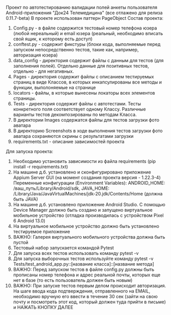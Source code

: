 Проект по автотестированию валидации полей анкеты пользователя Android-приложения "Док24 Телемедицина" (все отлажено 
для релиза 0.11.7-beta)
В проекте использован паттерн PageObject
Состав проекта:
1. Config.py - в файле содержится тестовый номер телефона юзера (любой нереальный) и email юзера (реальный, необходимо 
вписать свой ящик, к которому есть доступ)
2. conftest.py - содержит фикстуры (блоки кода, выполняемые перед запуском непосредственно тестов, такие как, например,
авторизация юзера)
3. data_config - директория содержит файлы с данным для тестов (для заполнения полей). Отдельно данные для позитивных
тестов, отдельно - для негативных. 
4. Pages - директория содержит файлы с описанием тестируемых страниц в виде Классов, в которых инкапсулированы все 
методы и функции, выполоняемые на странице
5. locators - файлы, в которые вынесены локаторы всех элементов страницы. 
6. Tests - директория содержит файлы с автотестами. Тесты конкретного поля соответствует одному Классу.
Различные варианты тестов декомпозированы по методам Класса.
7. В директории Images содержатся файлы для тестов загрузки фото аватара
8. В директорию Screenshots в ходе выполнения тестов загрузки фото аватара сохраняются скрины с результатами загрузки
9. requirements.txt - описание зависимостей проекта

Для запуска проекта:
1. Необходимо установить зависимости из файла requirements (pip install -r requirements.txt)
2. На машине д.б. установлено и сконфигурировано приложение Appium Server GUI (на момент создания проекта версия - 1.22.3-4)
Переменные конфигурации (Environment Variables): ANDROID_HOME: /ваш_путь/Library/Android/sdk, 
JAVA_HOME: /Library/Java/JavaVirtualMachines/jdk-20.jdk/Contents/Home (должна быть JAVA)
3. На машине д.б. установлено приложение Android Studio. С помощью Device Manager должно быть создано и запущено 
виртуальное мобильное устройство (отладка производилась с устройством Pixel 6 Android 13.0)
4. На виртуальное мобильное устройство должно быть установлено тестируемое приложение
5. ВАЖНО: Галерея виртуального мобильного устройства должна быть пустой
6. Тестовый набор запускается командой Pytest
7. Для запуска всех тестов использовать команду pytest -v
8. Для запуска выборочных тестов используйте команду pytest -v Tests/test_android_app.py::[название класса]::[название метода]
9. ВАЖНО: Перед запуском тестов в файле config.py должны быть прописаны номер телефона и адрес реальной почты, 
которых еще нет в базе (то есть пользователь должен быть новым)
10. ВАЖНО: При запуске тестов первым делом происходит авторизация. На шаге ввода кода подтверждения, отправленного на
EMAIL, необходимо вручную его ввести в течение 30 сек (зайти на свою почту и посмотреть этот код, который должен
туда прийти в письме) и НАЖАТЬ КНОПКУ ДАЛЕЕ


